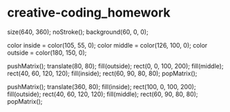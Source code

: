 # creative-coding_homework
size(640, 360);
noStroke();
background(60, 0, 0);

color inside = color(105, 55, 0);
color middle = color(126, 100, 0);
color outside = color(180, 150, 0);

pushMatrix();
translate(80, 80);
fill(outside);
rect(0, 0, 100, 200);
fill(middle);
rect(40, 60, 120, 120);
fill(inside);
rect(60, 90, 80, 80);
popMatrix();

pushMatrix();
translate(360, 80);
fill(inside);
rect(100, 0, 100, 200);
fill(outside);
rect(40, 60, 120, 120);
fill(middle);
rect(60, 90, 80, 80);
popMatrix();
